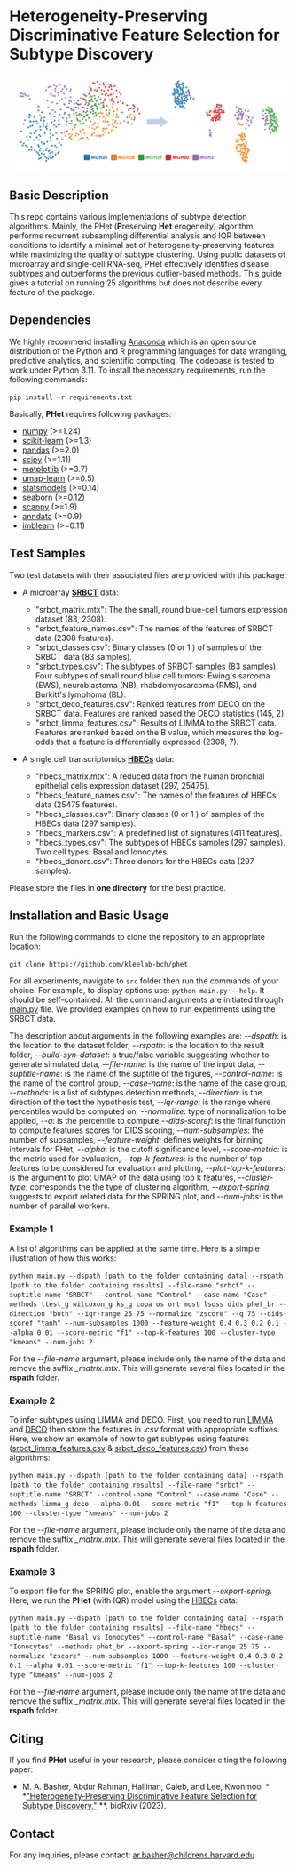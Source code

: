 # Heterogeneity-Preserving Discriminative Feature Selection for Subtype Discovery

![Workflow](images/symbol.png)

## Basic Description

This repo contains various implementations of subtype detection algorithms. Mainly, the PHet (**P**reserving **Het**
erogeneity) algorithm performs recurrent subsampling differential analysis and IQR between conditions to identify a
minimal set of heterogeneity-preserving features while maximizing the quality of subtype clustering. Using public
datasets of microarray and single-cell RNA-seq, PHet effectively identifies disease subtypes and outperforms the
previous outlier-based methods. This guide gives a tutorial on running 25 algorithms but does not describe every feature
of the package.

## Dependencies

We highly recommend installing [Anaconda](https://www.anaconda.com/) which is an open source distribution of the Python
and R programming languages for data wrangling, predictive analytics, and scientific computing. The codebase is tested
to work under Python 3.11. To install the necessary requirements, run the following commands:

``pip install -r requirements.txt``

Basically, **PHet** requires following packages:

- [numpy](http://www.numpy.org/) (>=1.24)
- [scikit-learn](https://scikit-learn.org/stable/) (>=1.3)
- [pandas](http://pandas.pydata.org/) (>=2.0)
- [scipy](https://www.scipy.org/index.html) (>=1.11)
- [matplotlib](https://matplotlib.org/) (>=3.7)
- [umap-learn](https://github.com/lmcinnes/umap) (>=0.5)
- [statsmodels](https://www.statsmodels.org/stable/index.html) (>=0.14)
- [seaborn](https://seaborn.pydata.org/) (>=0.12)
- [scanpy](https://scanpy.readthedocs.io/en/stable/) (>=1.9)
- [anndata](https://anndata.readthedocs.io/en/latest/) (>=0.9)
- [imblearn](https://imbalanced-learn.org/stable/) (>=0.11)

## Test Samples

Two test datasets with their associated files are provided with this package:

- A microarray [**SRBCT**](https://www.nature.com/articles/nm0601_673/) data:
    - "srbct_matrix.mtx": The the small, round blue-cell tumors expression dataset (83, 2308).
    - "srbct_feature_names.csv": The names of the features of SRBCT data (2308 features).
    - "srbct_classes.csv": Binary classes (0 or 1 ) of samples of the SRBCT data (83 samples).
    - "srbct_types.csv": The subtypes of SRBCT samples (83 samples). Four subtypes of small round blue cell tumors:
      Ewing's sarcoma (EWS), neuroblastoma (NB), rhabdomyosarcoma (RMS), and Burkitt's lymphoma (BL).
    - "srbct_deco_features.csv": Ranked features from DECO on the SRBCT data. Features are ranked based the DECO
      statistics (145, 2).
    - "srbct_limma_features.csv": Results of LIMMA to the SRBCT data. Features are ranked based on the B value, which
      measures the log-odds that a feature is differentially expressed (2308, 7).

- A single cell transcriptomics [**HBECs**](https://www.nature.com/articles/s41586-018-0394-6) data:
    - "hbecs_matrix.mtx": A reduced data from the human bronchial epithelial cells expression dataset (297, 25475).
    - "hbecs_feature_names.csv": The names of the features of HBECs data (25475 features).
    - "hbecs_classes.csv": Binary classes (0 or 1 ) of samples of the HBECs data (297 samples).
    - "hbecs_markers.csv": A predefined list of signatures (411 features).
    - "hbecs_types.csv": The subtypes of HBECs samples (297 samples). Two cell types: Basal and Ionocytes.
    - "hbecs_donors.csv": Three donors for the HBECs data (297 samples).

Please store the files in **one directory** for the best practice.

## Installation and Basic Usage

Run the following commands to clone the repository to an appropriate location:

``git clone https://github.com/kleelab-bch/phet``

For all experiments, navigate to ``src`` folder then run the commands of your choice. For example, to display options
use: `python main.py --help`. It should be self-contained. All the command arguments are initiated
through [main.py](main.py) file. We provided examples on how to run experiments using the SRBCT data.

The description about arguments in the following examples are: *--dspath*: is the location to the dataset folder,
*--rspath*: is the location to the result folder, *--build-syn-dataset*: a true/false variable suggesting whether to
generate simulated data, *--file-name*: is the name of the input data, *--suptitle-name*: is the name of the suptitle of
the figures, *--control-name*: is the name of the control group, *--case-name*: is the name of the case group,
*--methods*: is a list of subtypes detection methods, *--direction*: is the direction of the test the hypothesis test,
*--iqr-range*: is the range where percentiles would be computed on, *--normalize*: type of normalization to be applied,
*--q*: is the percentile to compute,*--dids-scoref*: is the final function to compute features scores for DIDS scoring,
*--num-subsamples*: the number of subsamples, *--feature-weight*: defines weights for binning intervals for PHet,
*--alpha*: is the cutoff significance level, *--score-metric*: is the metric used for evaluation, *--top-k-features*: is
the number of top features to be considered for evaluation and plotting, *--plot-top-k-features*: is the argument to
plot UMAP of the data using top k features, *--cluster-type*: corresponds the the type of clustering algorithm,
*--export-spring*: suggests to export related data for the SPRING plot, and *--num-jobs*: is the number of parallel
workers.

### Example 1

A list of algorithms can be applied at the same time. Here is a simple illustration of how this works:

``
python main.py --dspath [path to the folder containing data] --rspath [path to the folder containing results] --file-name "srbct" --suptitle-name "SRBCT" --control-name "Control" --case-name "Case" --methods ttest_g wilcoxon_g ks_g copa os ort most lsoss dids phet_br --direction "both" --iqr-range 25 75 --normalize "zscore" --q 75 --dids-scoref "tanh" --num-subsamples 1000 --feature-weight 0.4 0.3 0.2 0.1 --alpha 0.01 --score-metric "f1" --top-k-features 100 --cluster-type "kmeans" --num-jobs 2
``

For the *--file-name* argument, please include only the name of the data and remove the suffix *_matrix.mtx*. This will
generate several files located in the **rspath** folder.

### Example 2

To infer subtypes using LIMMA and DECO. First, you need to
run [LIMMA](https://bioconductor.org/packages/release/bioc/html/limma.html)
and [DECO](https://bioconductor.org/packages/release/bioc/html/deco.html) then store the features in *.csv* format with
appropriate suffixes. Here, we show an example of how to get subtypes using
features ([srbct_limma_features.csv](samples/srbct_limma_features.csv) & [srbct_deco_features.csv](samples/srbct_deco_features.csv))
from these algorithms:

``
python main.py --dspath [path to the folder containing data] --rspath [path to the folder containing results] --file-name "srbct" --suptitle-name "SRBCT" --control-name "Control" --case-name "Case" --methods limma_g deco --alpha 0.01 --score-metric "f1" --top-k-features 100 --cluster-type "kmeans" --num-jobs 2
``

For the *--file-name* argument, please include only the name of the data and remove the suffix *_matrix.mtx*. This will
generate several files located in the **rspath** folder.

### Example 3

To export file for the SPRING plot, enable the argument *--export-spring*. Here, we run the **PHet** (with IQR) model
using the [HBECs](samples/plasschaert_human_basal_vs_ionocytes_matrix.mtx) data:

``
python main.py --dspath [path to the folder containing data] --rspath [path to the folder containing results] --file-name "hbecs" --suptitle-name "Basal vs Ionocytes" --control-name "Basal" --case-name "Ionocytes" --methods phet_br --export-spring --iqr-range 25 75 --normalize "zscore" --num-subsamples 1000 --feature-weight 0.4 0.3 0.2 0.1 --alpha 0.01 --score-metric "f1" --top-k-features 100 --cluster-type "kmeans" --num-jobs 2
``

For the *--file-name* argument, please include only the name of the data and remove the suffix *_matrix.mtx*. This will
generate several files located in the **rspath** folder.

## Citing

If you find **PHet** useful in your research, please consider citing the following paper:

- M. A. Basher, Abdur Rahman, Hallinan, Caleb, and Lee, Kwonmoo. *
  *["Heterogeneity-Preserving Discriminative Feature Selection for Subtype Discovery."](https://doi.org/10.1101/2023.05.14.540686)
  **, bioRxiv (2023).

## Contact

For any inquiries, please contact: [ar.basher@childrens.harvard.edu](mailto:ar.basher@childrens.harvard.edu)